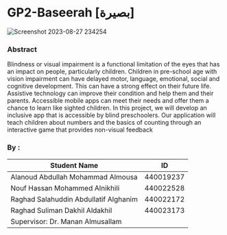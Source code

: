 # GP2-Baseerah [بصيرة]
![Screenshot 2023-08-27 234254](https://github.com/Raghad-Aldakhil/GP2-Baseerah/assets/121506944/a3b53d95-bdea-4e54-8ce8-5a11726a8800)

### Abstract 

Blindness or visual impairment is a functional limitation of the eyes that has an impact on 
people, particularly children. Children in pre-school age with vision impairment can have 
delayed motor, language, emotional, social and cognitive development. This can have a strong 
effect on their future life. Assistive technology can improve their condition and help them and 
their parents. Accessible mobile apps can meet their needs and offer them a chance to learn like 
sighted children. In this project, we will develop an inclusive app that is accessible by blind 
preschoolers. Our application will teach children about numbers and the basics of counting 
through an interactive game that provides non-visual feedback

### By :
| Student Name | ID |
| ------------- | ------------- |
| Alanoud Abdullah Mohammad Almousa| 440019237|
|Nouf Hassan Mohammed Alnikhili| 440022528|
|Raghad Salahuddin Abdullatif Alghanim| 440022172|
|Raghad Suliman Dakhil Aldakhil| 440023173  |
| Supervisor: Dr. Manan Almusallam

